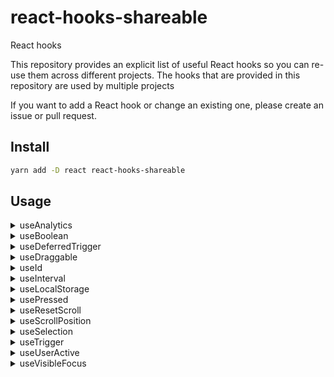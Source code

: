 # react-hooks-shareable

React hooks

This repository provides an explicit list of useful React hooks so you can re-use them across different projects.
The hooks that are provided in this repository are used by multiple projects

If you want to add a React hook or change an existing one, please create an issue or pull request.

## Install

```bash
yarn add -D react react-hooks-shareable
```

## Usage

<details>
  <summary>useAnalytics</summary>

A hook to expose convenience methods for sending page views or events to Google Analytics.

Note: You will still need to set up Google Analytics in your project manually, IE adding the script tag and initialize it and make sure gtag is available on the window object. You also need to have @types/gtag.js as devDependency in your project

```tsx
import { useEffect, useCallback } from 'react'
import { useAnalytics } from 'react-hooks-shareable'
import { Button } from 'someComponentLibrary'
const GoogleID = 'UA-00000000'
const MyComponent = () => {
  const { pageView, event } = useAnalytics(GoogleID)
  useEffect(() => {
    pageView({ page_path: '/myPage' })
  }, [pageView])
  const onClick = useCallback(() => {
    // A simple event
    event('Create', {
      event_category: 'Policies',
      event_label: 'Success',
      value: 10,
    })
    // An exception event
    event('exception', {
      description: 'Script error on line 32 in main.js',
      fatal: true, // set to true if the error is fatal
    })
  }, [event])
  return <Button variant="primary" label="Click me" onClick={onClick} />
}
```

</details>

<details>
  <summary>useBoolean</summary>

A hook for easy handling of boolean values. It exposes up to four values and functions in the returned array.

```tsx
const [currentValue, setTrue, setFalse, toggleValue] = useBoolean(initialValue)
```

```tsx
import { useBoolean } from 'react-hooks-shareable'
import { ConfirmDialog } from 'someComponentLibrary'
const MyComponent = () => {
  const [isOpen, open, close, toggle] = useBoolean(false)
  return (
    <ConfirmDialog
      open={isOpen}
      onClose={close}
      title="Dialog"
      message="Are you sure?"
      confirmAction={{
        label: 'OK',
        onClick: () => {},
      }}
      cancelAction={{
        label: 'Cancel',
        onClick: () => {},
      }}
    />
  )
}
```

</details>

<details>
  <summary>useDeferredTrigger</summary>

A hook for debouncing a changing boolean value, with different delays depending on the direction of the trigger (determined by the base value).

Note: the trailing delay takes into account the time already spent in the "on" state of the trigger.

Mainly useful for loading states where one wants to guarantee a period without spinner (delay triggering the loading state), but then when it's loading, make sure the spinner is shown for a minimum amount of time (trailing delay of the trigger).

Default values:

delay - 100ms
minDuration - 400ms

```tsx
  import { useDeferredTrigger } from 'react-hooks-shareable'
  const MyComponent = () => {
    const initializing =
      mdsClient === undefined || credentials === undefined || online === undefined
    const waiting = useDeferredTrigger(initializing, {
      delay: 200,
      minDuration: 500,
    })
    if (waiting) {
      return <Spinner>
    }
    return (
      <YourComponent />
    )
  }
```

</details>

<details>
  <summary>useDraggable</summary>

A hook that provides a translation vector for an element that is being dragged.

```tsx
import { useDraggable } from 'react-hooks-shareable'
const MyComponent = () => {
  const [[tx], onDragStart, dragging] = useDraggable(onDragEnd)
  return (
    <ResizeContainer left={tx}>
      <ResizeHandle onPointerDown={onDragStart} />
      <ResizeMarker dragging={dragging} />
    </ResizeContainer>
  )
}
```

</details>

<details>
  <summary>useId</summary>

A hook that returns a unique id.

```tsx
import { useId } from 'react-hooks-shareable'
const MyComponent = () => {
  const id = useId('someId')
  return <MyComponent id={id} />
}
```

</details>

<details>
  <summary>useInterval</summary>

A hook for delaying the execution.

```tsx
import { useId } from 'react-hooks-shareable'
const MyComponent = () => {
  useInterval(() => console.log('Run'), 100)
  return <MyComponent />
}
```

</details>

<details>
  <summary>useLocalStorage</summary>

A hook for accessing from or saving the values to localStorage.

```tsx
import { useLocalStorage, getLocalStorage } from 'react-hooks-shareable'
import { Switch } from 'someComponentLibrary'
// Without hook
const storage = getLocalStorage()
const theme: ITheme | null = storage['theme']
// With hook
const MyComponent = () => {
  const [analytics, setAnalytics] = useLocalStorage<boolean | null>('analytics')
  return (
    <Switch
      label={t('label.shareData')}
      value={analytics === true}
      onChange={setAnalytics}
    />
  )
}
```

</details>

<details>
  <summary>usePressed</summary>

A hook for easy detecting if the component is pressed.

```tsx
import { usePressed } from 'react-hooks-shareable'
const MyComponent = () => {
  const ref = React.createRef<HTMLInputElement>()
  const pressed = usePressed(ref)
  useEffect(() => {
    if (pressed) {
      document.addEventListener('pointermove', posSetter)
      return () => document.removeEventListener('pointermove', posSetter)
    }
  }, [posSetter, pressed])
  return <YourComponent />
}
```

</details>

<details>
  <summary>useResetScroll</summary>

A hook for easy resetting the scroll to top of ref.

```tsx
import { useResetScroll } from 'react-hooks-shareable'
const MyComponent = () => {
  const tableContentRef = useRef<HTMLDivElement>(null)
  // Scroll to top when scrollKey changes
  useResetScroll(tableContentRef)
  return <TableContainer ref={tableRef} />
}
```

</details>

<details>
  <summary>useScrollPosition</summary>

A hook for translating the scroll position for an element into atTop and atBottom boolean values, indicating if the scroll position is at the beginning or end of an element.

To signal that the onScroll function hasn't computed any position yet, atTop and atBottom can be undefined!

```tsx
import { useScrollPosition } from 'react-hooks-shareable'
const MyComponent = () => {
  const { atTop, atBottom, scrollRef } = useScrollPosition()
  return (
    <ScrollContainer
      topHidden={atTop === false}
      bottomHidden={atBottom === false}
      ref={scrollRef}
    >
      {children}
    </ScrollContainer>
  )
}
```

</details>

<details>
  <summary>useSelection</summary>

A hook to keep track of the selected items.

```tsx
import { useSelection } from 'react-hooks-shareable'
import { Table, TableHeader, Typography, Menu } from 'someComponentLibrary'
const MyComponent = () => {
  const [selection, add, remove, reset] = useSelection()
  const onSelect = useCallback(
    (selected: boolean, id?: string) => {
      if (selected) {
        if (id !== undefined) {
          add(id)
        } else {
          reset(LONG_DEVICE_LIST.map(device => device.id))
        }
      } else {
        if (id !== undefined) {
          remove(id)
        } else {
          reset([])
        }
      }
    },
    [add, remove, reset]
  )
  return (
    <Table
      initialWidths={initialWidths}
      resizableColumns={true}
      minColumnWidth={0}
      maxHeight={6}
      onSelect={onSelect}
      hasMenu={true}
    >
      <TableHeader
        selected={
          selection.size !== 0 && selection.size === LONG_DEVICE_LIST.length
        }
        partial={selection.size > 0 && selection.size < LONG_DEVICE_LIST.length}
        overlay={
          selection.size === 0 ? undefined : (
            <div>
              <Typography>Actions overlay</Typography>
            </div>
          )
        }
        menu={
          <Menu
            align="right"
            items={MENU_ITEMS.map(({ label, ...item }) => ({
              ...item,
              label,
              onClick: onClickHandler(label),
            }))}
          />
        }
      >
        {TABLE_HEADER_DATA.map(({ title }, id) => (
          <Typography key={id}>{title}</Typography>
        ))}
      </TableHeader>
    </Table>
  )
}
```

</details>

<details>
  <summary>useTrigger</summary>

A hook implementing a generic event.

The event can, for example, be used to trigger changes to effects.

The initial state of the event is undefined, otherwise nothing should be assumed of the event returns a triplet consisting of:

0. an event 1. a function to trigger the event 2. a function to reset the event to its initial state

```tsx
import { useCallback, useMemo } from 'react'
import { useTrigger } from 'react-hooks-shareable'
const MyComponent = () => {
  const [clearFilterEvent, triggerClearFilterEvent] = useTrigger()
  const tabs = useMemo<Tabs<Tab>>(
    () => [
      {
        id: 'myId',
        label: 'myLabel',
      },
    ],
    [localSiteCount, mdsSiteCount, t, experimentalOrgSites]
  )
  const onTabSelected = useCallback(
    (tab: Tab) => {
      triggerClearFilterEvent()
      setCurrentTab(tab)
    },
    [triggerClearFilterEvent]
  )
  return (
    <MyComponent
      tabs={tabs}
      onTabSelected={onTabSelected}
      selectedTab={currentTab}
      clearFilterEvent={clearFilterEvent}
    />
  )
}
```

</details>

<details>
  <summary>useUserActive</summary>

A hook for listening to activity on an element by the user.

```tsx
import { useScrollPosition } from 'react-hooks-shareable'
const MyComponent = () => {
  const ref = React.createRef<HTMLInputElement>()
  const [userActivity, startUserActive, stopUserActive] = useUserActive(
    ref,
    4000
  )
  return <YourComponent />
}
```

</details>

<details>
  <summary>useVisibleFocus</summary>

A hook for easy handling of component's focus.

```tsx
import { useVisibleFocus } from 'react-hooks-shareable'
const MyComponent = () => {
  const {
    isPointerOn,
    isPointerOff,
    determineVisibleFocus,
    visibleFocus,
  } = useVisibleFocus()
  return (
    <NativeButton
      onPointerDown={isPointerOn}
      onPointerUp={isPointerOff}
      onFocus={determineVisibleFocus}
      visibleFocus={visibleFocus}
    >
      Content
    </NativeButton>
  )
}
```

</details>
